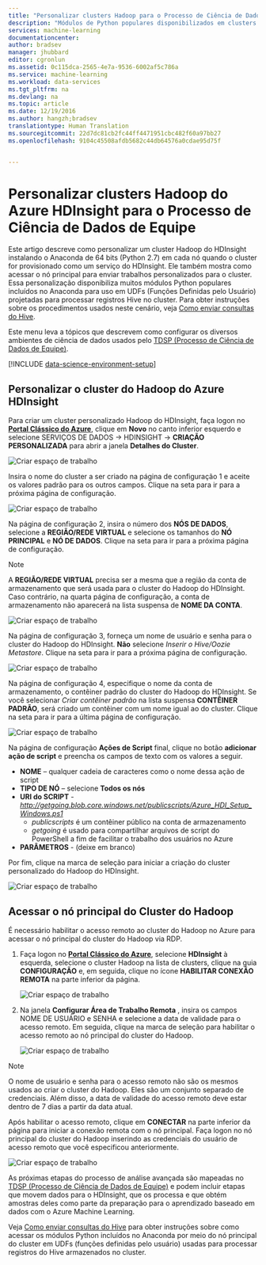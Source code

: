 ```yaml
---
title: "Personalizar clusters Hadoop para o Processo de Ciência de Dados de Equipe | Microsoft Docs"
description: "Módulos de Python populares disponibilizados em clusters do Hadoop do Azure HDInsight personalizados."
services: machine-learning
documentationcenter: 
author: bradsev
manager: jhubbard
editor: cgronlun
ms.assetid: 0c115dca-2565-4e7a-9536-6002af5c786a
ms.service: machine-learning
ms.workload: data-services
ms.tgt_pltfrm: na
ms.devlang: na
ms.topic: article
ms.date: 12/19/2016
ms.author: hangzh;bradsev
translationtype: Human Translation
ms.sourcegitcommit: 22d7dc81cb2fc44ff4471951cbc482f60a97bb27
ms.openlocfilehash: 9104c45508afdb5682c44db64576a0cdae95d75f


---
```

# <a name="customize-azure-hdinsight-hadoop-clusters-for-the-team-data-science-process"></a>Personalizar clusters Hadoop do Azure HDInsight para o Processo de Ciência de Dados de Equipe
Este artigo descreve como personalizar um cluster Hadoop do HDInsight instalando o Anaconda de 64 bits (Python 2.7) em cada nó quando o cluster for provisionado como um serviço do HDInsight. Ele também mostra como acessar o nó principal para enviar trabalhos personalizados para o cluster. Essa personalização disponibiliza muitos módulos Python populares incluídos no Anaconda para uso em UDFs (Funções Definidas pelo Usuário) projetadas para processar registros Hive no cluster. Para obter instruções sobre os procedimentos usados neste cenário, veja [Como enviar consultas do Hive](machine-learning-data-science-move-hive-tables.md#submit).

Este menu leva a tópicos que descrevem como configurar os diversos ambientes de ciência de dados usados pelo [TDSP (Processo de Ciência de Dados de Equipe)](data-science-process-overview.md).

[!INCLUDE [data-science-environment-setup](../../includes/cap-setup-environments.md)]

## <a name="a-namecustomizeacustomize-azure-hdinsight-hadoop-cluster"></a><a name="customize"></a>Personalizar o cluster do Hadoop do Azure HDInsight
Para criar um cluster personalizado Hadoop do HDInsight, faça logon no [**Portal Clássico do Azure**](https://manage.windowsazure.com/), clique em **Novo** no canto inferior esquerdo e selecione SERVIÇOS DE DADOS -> HDINSIGHT -> **CRIAÇÃO PERSONALIZADA** para abrir a janela **Detalhes do Cluster**. 

![Criar espaço de trabalho](./media/machine-learning-data-science-customize-hadoop-cluster/customize-cluster-img1.png)

Insira o nome do cluster a ser criado na página de configuração 1 e aceite os valores padrão para os outros campos. Clique na seta para ir para a próxima página de configuração. 

![Criar espaço de trabalho](./media/machine-learning-data-science-customize-hadoop-cluster/customize-cluster-img1.png)

Na página de configuração 2, insira o número dos **NÓS DE DADOS**, selecione a **REGIÃO/REDE VIRTUAL** e selecione os tamanhos do **NÓ PRINCIPAL** e **NÓ DE DADOS**. Clique na seta para ir para a próxima página de configuração.

> [!NOTE]
> A **REGIÃO/REDE VIRTUAL** precisa ser a mesma que a região da conta de armazenamento que será usada para o cluster do Hadoop do HDInsight. Caso contrário, na quarta página de configuração, a conta de armazenamento não aparecerá na lista suspensa de **NOME DA CONTA**.
> 
> 

![Criar espaço de trabalho](./media/machine-learning-data-science-customize-hadoop-cluster/customize-cluster-img3.png)

Na página de configuração 3, forneça um nome de usuário e senha para o cluster do Hadoop do HDInsight. **Não** selecione *Inserir o Hive/Oozie Metastore*. Clique na seta para ir para a próxima página de configuração. 

![Criar espaço de trabalho](./media/machine-learning-data-science-customize-hadoop-cluster/customize-cluster-img4.png)

Na página de configuração 4, especifique o nome da conta de armazenamento, o contêiner padrão do cluster do Hadoop do HDInsight. Se você selecionar *Criar contêiner padrão* na lista suspensa **CONTÊINER PADRÃO**, será criado um contêiner com um nome igual ao do cluster. Clique na seta para ir para a última página de configuração.

![Criar espaço de trabalho](./media/machine-learning-data-science-customize-hadoop-cluster/customize-cluster-img5.png)

Na página de configuração **Ações de Script** final, clique no botão **adicionar ação de script** e preencha os campos de texto com os valores a seguir.

* **NOME** – qualquer cadeia de caracteres como o nome dessa ação de script
* **TIPO DE NÓ** – selecione **Todos os nós**
* **URI do SCRIPT** - *http://getgoing.blob.core.windows.net/publicscripts/Azure_HDI_Setup_Windows.ps1* 
  * *publicscripts* é um contêiner público na conta de armazenamento 
  * *getgoing* é usado para compartilhar arquivos de script do PowerShell a fim de facilitar o trabalho dos usuários no Azure
* **PARÂMETROS** - (deixe em branco)

Por fim, clique na marca de seleção para iniciar a criação do cluster personalizado do Hadoop do HDInsight. 

![Criar espaço de trabalho](./media/machine-learning-data-science-customize-hadoop-cluster/script-actions.png)

## <a name="a-nameheadnodea-access-the-head-node-of-hadoop-cluster"></a><a name="headnode"></a> Acessar o nó principal do Cluster do Hadoop
É necessário habilitar o acesso remoto ao cluster do Hadoop no Azure para acessar o nó principal do cluster do Hadoop via RDP. 

1. Faça logon no [**Portal Clássico do Azure**](https://manage.windowsazure.com/), selecione **HDInsight** à esquerda, selecione o cluster Hadoop na lista de clusters, clique na guia **CONFIGURAÇÃO** e, em seguida, clique no ícone **HABILITAR CONEXÃO REMOTA** na parte inferior da página.
   
    ![Criar espaço de trabalho](./media/machine-learning-data-science-customize-hadoop-cluster/enable-remote-access-1.png)
2. Na janela **Configurar Área de Trabalho Remota** , insira os campos NOME DE USUÁRIO e SENHA e selecione a data de validade para o acesso remoto. Em seguida, clique na marca de seleção para habilitar o acesso remoto ao nó principal do cluster do Hadoop.
   
    ![Criar espaço de trabalho](./media/machine-learning-data-science-customize-hadoop-cluster/enable-remote-access-2.png)

> [!NOTE]
> O nome de usuário e senha para o acesso remoto não são os mesmos usados ao criar o cluster do Hadoop. Eles são um conjunto separado de credenciais. Além disso, a data de validade do acesso remoto deve estar dentro de 7 dias a partir da data atual.
> 
> 

Após habilitar o acesso remoto, clique em **CONECTAR** na parte inferior da página para iniciar a conexão remota com o nó principal. Faça logon no nó principal do cluster do Hadoop inserindo as credenciais do usuário de acesso remoto que você especificou anteriormente.

![Criar espaço de trabalho](./media/machine-learning-data-science-customize-hadoop-cluster/enable-remote-access-3.png)

As próximas etapas do processo de análise avançada são mapeadas no [TDSP (Processo de Ciência de Dados de Equipe)](https://azure.microsoft.com/documentation/learning-paths/cortana-analytics-process/) e podem incluir etapas que movem dados para o HDInsight, que os processa e que obtém amostras deles como parte da preparação para o aprendizado baseado em dados com o Azure Machine Learning.

Veja [Como enviar consultas do Hive](machine-learning-data-science-move-hive-tables.md#submit) para obter instruções sobre como acessar os módulos Python incluídos no Anaconda por meio do nó principal do cluster em UDFs (funções definidas pelo usuário) usadas para processar registros do Hive armazenados no cluster.




<!--HONumber=Feb17_HO2-->


